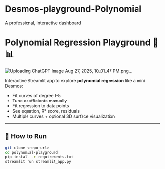 # Desmos-playground-Polynomial
A professional, interactive dashboard
# Polynomial Regression Playground 🧮📊

![Uploading ChatGPT Image Aug 27, 2025, 10_01_47 PM.png…]()


Interactive Streamlit app to explore **polynomial regression** like a mini Desmos:

- Fit curves of degree 1-5
- Tune coefficients manually
- Fit regression to data points
- See equation, R² score, residuals
- Multiple curves + optional 3D surface visualization

---

## 🚀 How to Run

```bash
git clone <repo-url>
cd polynomial-playground
pip install -r requirements.txt
streamlit run streamlit_app.py
